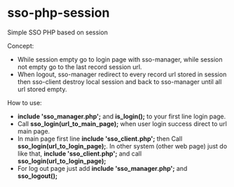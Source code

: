 # sso-php-session
Simple SSO PHP based on session

Concept:
<ul>
<li>While session empty go to login page with sso-manager, while session not empty go to the last record session url.</li>
<li>When logout, sso-manager redirect to every record url stored in session then sso-client destroy local session and back to sso-manager until all url stored empty.</li>
</ul>
How to use:
<ul>
<li><strong>include 'sso_manager.php';</strong> and <strong>is_login();</strong> to your first line login page.</li>
<li>Call <strong>sso_login(url_to_main_page);</strong> when user login success direct to url main page.</li>
<li>In main page first line <strong>include 'sso_client.php';</strong> then Call <strong>sso_login(url_to_login_page);</strong>. In other system (other web page) just do like that, <strong>include 'sso_client.php';</strong> and call <strong>sso_login(url_to_login_page);</strong></li>
<li>For log out page just add <strong>include 'sso_manager.php';</strong> and <strong>sso_logout();</strong></li>
</ul>
